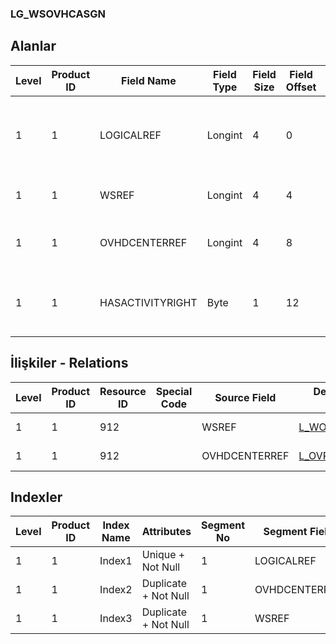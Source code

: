 ### LG_WSOVHCASGN

## Alanlar

**Level**|**Product ID**|**Field Name**|**Field Type**|**Field Size**|**Field Offset**|**Türkçe Açıklama**|**Expression**
-----|-----|-----|-----|-----|-----|-----|-----
1|1|LOGICALREF|Longint|4|0|İş İstasyonu Genel Gider Atamaları Log. Ref.|Workstation-Overhead Item Asgn Logical Reference
1|1|WSREF|Longint|4|4|İş İstasyonu Log. Ref.|Workstation Logical Reference
1|1|OVHDCENTERREF|Longint|4|8|Masraf Merkezi Log. Ref.|Overhead Center Logical Reference
1|1|HASACTIVITYRIGHT|Byte|1|12|Etkinlik doğru mu? (Evet / Hayır)|Has activity right? (Yes / No)

## İlişkiler - Relations
**Level**|**Product ID**|**Resource ID**|**Special Code**|**Source Field**|**Destination Table**|**Destination Field**|**Relation Type**|**Extra Condition**
-----|-----|-----|-----|-----|-----|-----|-----|-----
1|1|912||WSREF|[L_WORKSTAT](../L_WORKSTAT "L_WORKSTAT")|LOGICALREF|one-to-one|
1|1|912||OVHDCENTERREF|[L_OVRHDCENTER](../L_OVRHDCENTER "L_OVRHDCENTER")|LOGICALREF|one-to-one|

## Indexler
**Level**|**Product ID**|**Index Name**|**Attributes**|**Segment No**|**Segment Field**|**Sense**
-----|-----|-----|-----|-----|-----|-----
1|1|Index1|Unique + Not Null|1|LOGICALREF|Ascending
1|1|Index2|Duplicate + Not Null|1|OVHDCENTERREF|Ascending
1|1|Index3|Duplicate + Not Null|1|WSREF|Ascending
